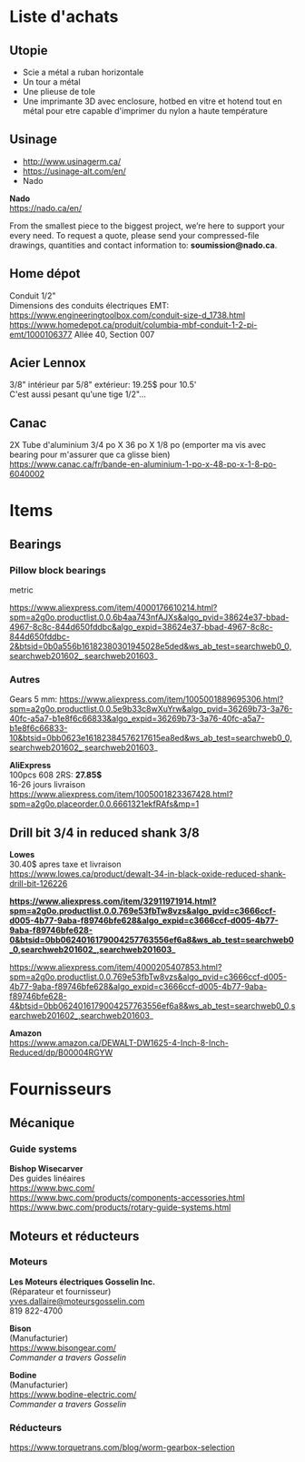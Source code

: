 # Liste d'achats

## Utopie

- Scie a métal a ruban horizontale
- Un tour a métal
- Une plieuse de tole
- Une imprimante 3D avec enclosure, hotbed en vitre et hotend tout en métal pour etre capable d'imprimer du nylon a haute température

## Usinage

- http://www.usinagerm.ca/
- https://usinage-alt.com/en/
- Nado

**Nado**<br>
https://nado.ca/en/
<p>
From the smallest piece to the biggest project, we’re here to support your every need. To request a quote, please send your compressed-file drawings, quantities and contact information to: <b>soumission@nado.ca</b>.
</p>

## Home dépot

Conduit 1/2"<br>
Dimensions des conduits électriques EMT:<br>
https://www.engineeringtoolbox.com/conduit-size-d_1738.html<br>
https://www.homedepot.ca/produit/columbia-mbf-conduit-1-2-pi-emt/1000106377
Allée 40, Section 007

## Acier Lennox

3/8" intérieur par 5/8" extérieur: 19.25$ pour 10.5'<br>
C'est aussi pesant qu'une tige 1/2"...

## Canac

2X Tube d'aluminium 3/4 po X 36 po X 1/8 po (emporter ma vis avec bearing pour m'assurer que ca glisse bien)<br>
https://www.canac.ca/fr/bande-en-aluminium-1-po-x-48-po-x-1-8-po-6040002

# Items

## Bearings

### Pillow block bearings

metric

https://www.aliexpress.com/item/4000176610214.html?spm=a2g0o.productlist.0.0.6b4aa743nfAJXs&algo_pvid=38624e37-bbad-4967-8c8c-844d650fddbc&algo_expid=38624e37-bbad-4967-8c8c-844d650fddbc-2&btsid=0b0a556b16182380301945028e5ded&ws_ab_test=searchweb0_0,searchweb201602_,searchweb201603_

### Autres

Gears 5 mm: https://www.aliexpress.com/item/1005001889695306.html?spm=a2g0o.productlist.0.0.5e9b33c8wXuYrw&algo_pvid=36269b73-3a76-40fc-a5a7-b1e8f6c66833&algo_expid=36269b73-3a76-40fc-a5a7-b1e8f6c66833-10&btsid=0bb0623e16182384576217615ea8ed&ws_ab_test=searchweb0_0,searchweb201602_,searchweb201603_

**AliExpress**<br>
100pcs 608 2RS: <b>27.85$</b><br>
16-26 jours livraison<br>
https://www.aliexpress.com/item/1005001823367428.html?spm=a2g0o.placeorder.0.0.6661321ekfRAfs&mp=1<br>

## Drill bit 3/4 in reduced shank 3/8
**Lowes**<br>
30.40$ apres taxe et livraison<br>
https://www.lowes.ca/product/dewalt-34-in-black-oxide-reduced-shank-drill-bit-126226

**https://www.aliexpress.com/item/32911971914.html?spm=a2g0o.productlist.0.0.769e53fbTw8vzs&algo_pvid=c3666ccf-d005-4b77-9aba-f89746bfe628&algo_expid=c3666ccf-d005-4b77-9aba-f89746bfe628-0&btsid=0bb0624016179004257763556ef6a8&ws_ab_test=searchweb0_0,searchweb201602_,searchweb201603_**

https://www.aliexpress.com/item/4000205407853.html?spm=a2g0o.productlist.0.0.769e53fbTw8vzs&algo_pvid=c3666ccf-d005-4b77-9aba-f89746bfe628&algo_expid=c3666ccf-d005-4b77-9aba-f89746bfe628-4&btsid=0bb0624016179004257763556ef6a8&ws_ab_test=searchweb0_0,searchweb201602_,searchweb201603_

**Amazon**<br>
https://www.amazon.ca/DEWALT-DW1625-4-Inch-8-Inch-Reduced/dp/B00004RGYW

# Fournisseurs

## Mécanique

### Guide systems

**Bishop Wisecarver**<br>
Des guides linéaires<br>
https://www.bwc.com/<br>
https://www.bwc.com/products/components-accessories.html<br>
https://www.bwc.com/products/rotary-guide-systems.html

## Moteurs et réducteurs

### Moteurs

**Les Moteurs électriques Gosselin Inc.**<br>
(Réparateur et fournisseur)<br>
yves.dallaire@moteursgosselin.com<br>
819 822-4700

**Bison**<br>
(Manufacturier)<br>
https://www.bisongear.com/<br>
*Commander a travers Gosselin*

**Bodine**<br>
(Manufacturier)<br>
https://www.bodine-electric.com/<br>
*Commander a travers Gosselin*

### Réducteurs

https://www.torquetrans.com/blog/worm-gearbox-selection